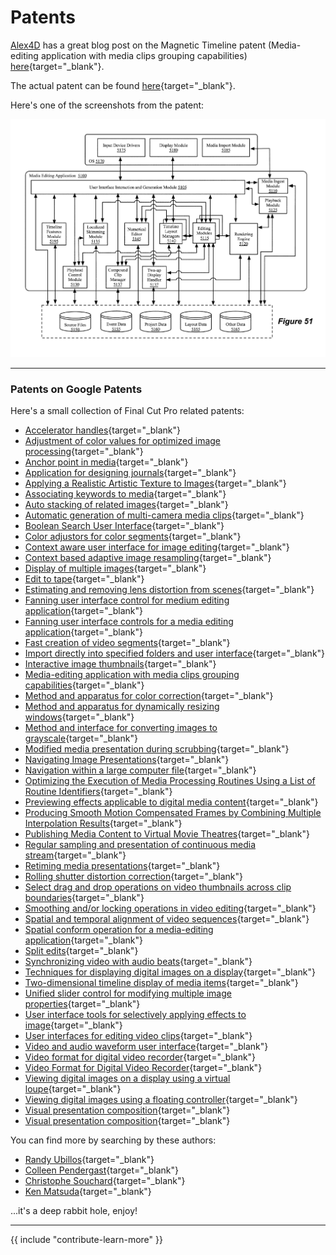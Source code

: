 # Patents

[Alex4D](https://alex4d.com) has a great blog post on the Magnetic Timeline patent (Media-editing application with media clips grouping capabilities) [here](https://alex4d.com/notes/item/apple-magnetic-timeline-fcpx-patent){target="_blank"}.

The actual patent can be found [here](https://patents.google.com/patent/US8875025){target="_blank"}.

Here's one of the screenshots from the patent:

![](/static/patent.png)

---

### Patents on Google Patents

Here's a small collection of Final Cut Pro related patents:

- [Accelerator handles](https://patents.google.com/patent/US7617454B2/){target="_blank"}<br />
- [Adjustment of color values for optimized image processing](https://patents.google.com/patent/US8125497B2/){target="_blank"}<br />
- [Anchor point in media](https://patents.google.com/patent/US8473846B2/){target="_blank"}<br />
- [Application for designing journals](https://patents.google.com/patent/US20130238964A1/){target="_blank"}<br />
- [Applying a Realistic Artistic Texture to Images](https://patents.google.com/patent/US20140071148A1/){target="_blank"}<br />
- [Associating keywords to media](https://patents.google.com/patent/US9142253B2/){target="_blank"}<br />
- [Auto stacking of related images](https://patents.google.com/patent/US8487960B2/){target="_blank"}<br />
- [Automatic generation of multi-camera media clips](https://patents.google.com/patent/US9792955B2/){target="_blank"}<br />
- [Boolean Search User Interface](https://patents.google.com/patent/US20080288869A1/){target="_blank"}<br />
- [Color adjustors for color segments](https://patents.google.com/patent/GB2513499B/){target="_blank"}<br />
- [Context aware user interface for image editing](https://patents.google.com/patent/US9299168B2/){target="_blank"}<br />
- [Context based adaptive image resampling](https://patents.google.com/patent/US7526138B1/){target="_blank"}<br />
- [Display of multiple images](https://patents.google.com/patent/US8963962B2/){target="_blank"}<br />
- [Edit to tape](https://patents.google.com/patent/US7827489B2/){target="_blank"}<br />
- [Estimating and removing lens distortion from scenes](https://patents.google.com/patent/US20110122149A1/){target="_blank"}<br />
- [Fanning user interface control for medium editing application](https://patents.google.com/patent/JP2018152097A/){target="_blank"}<br />
- [Fanning user interface controls for a media editing application](https://patents.google.com/patent/US9189876B2/){target="_blank"}<br />
- [Fast creation of video segments](https://patents.google.com/patent/US9959907B2/){target="_blank"}<br />
- [Import directly into specified folders and user interface](https://patents.google.com/patent/US7707510B1/){target="_blank"}<br />
- [Interactive image thumbnails](https://patents.google.com/patent/US9798744B2/){target="_blank"}<br />
- [Media-editing application with media clips grouping capabilities](https://patents.google.com/patent/US8875025B2/){target="_blank"}<br />
- [Method and apparatus for color correction](https://patents.google.com/patent/US8326035B2/){target="_blank"}<br />
- [Method and apparatus for dynamically resizing windows](https://patents.google.com/patent/US9189133B2/){target="_blank"}<br />
- [Method and interface for converting images to grayscale](https://patents.google.com/patent/US9092893B2/){target="_blank"}<br />
- [Modified media presentation during scrubbing](https://patents.google.com/patent/US9830063B2/){target="_blank"}<br />
- [Navigating Image Presentations](https://patents.google.com/patent/US20150106722A1/){target="_blank"}<br />
- [Navigation within a large computer file](https://patents.google.com/patent/US20050179705A1/){target="_blank"}<br />
- [Optimizing the Execution of Media Processing Routines Using a List of Routine Identifiers](https://patents.google.com/patent/US20090244079A1/){target="_blank"}<br />
- [Previewing effects applicable to digital media content](https://patents.google.com/patent/US8705938B2/){target="_blank"}<br />
- [Producing Smooth Motion Compensated Frames by Combining Multiple Interpolation Results](https://patents.google.com/patent/US20080085056A1/){target="_blank"}<br />
- [Publishing Media Content to Virtual Movie Theatres](https://patents.google.com/patent/US20150113404A1/){target="_blank"}<br />
- [Regular sampling and presentation of continuous media stream](https://patents.google.com/patent/US7984385B2/){target="_blank"}<br />
- [Retiming media presentations](https://patents.google.com/patent/US9997196B2/){target="_blank"}<br />
- [Rolling shutter distortion correction](https://patents.google.com/patent/US8810692B2/){target="_blank"}<br />
- [Select drag and drop operations on video thumbnails across clip boundaries](https://patents.google.com/patent/US9335892B2/){target="_blank"}<br />
- [Smoothing and/or locking operations in video editing](https://patents.google.com/patent/US8750636B2/){target="_blank"}<br />
- [Spatial and temporal alignment of video sequences](https://patents.google.com/patent/US20170099442A1/){target="_blank"}<br />
- [Spatial conform operation for a media-editing application](https://patents.google.com/patent/US9412414B2/){target="_blank"}<br />
- [Split edits](https://patents.google.com/patent/US7788585B2/){target="_blank"}<br />
- [Synchronizing video with audio beats](https://patents.google.com/patent/US8347210B2/){target="_blank"}<br />
- [Techniques for displaying digital images on a display](https://patents.google.com/patent/US8194099B2/){target="_blank"}<br />
- [Two-dimensional timeline display of media items](https://patents.google.com/patent/US7954065B2/){target="_blank"}<br />
- [Unified slider control for modifying multiple image properties](https://patents.google.com/patent/US10936173B2/){target="_blank"}<br />
- [User interface tools for selectively applying effects to image](https://patents.google.com/patent/US9041727B2/){target="_blank"}<br />
- [User interfaces for editing video clips](https://patents.google.com/patent/CA2724034C/){target="_blank"}<br />
- [Video and audio waveform user interface](https://patents.google.com/patent/US8751933B2/){target="_blank"}<br />
- [Video format for digital video recorder](https://patents.google.com/patent/US9215402B2/){target="_blank"}<br />
- [Video Format for Digital Video Recorder](https://patents.google.com/patent/US20120229670A1/){target="_blank"}<br />
- [Viewing digital images on a display using a virtual loupe](https://patents.google.com/patent/US7804508B2/){target="_blank"}<br />
- [Viewing digital images using a floating controller](https://patents.google.com/patent/US7719548B2/){target="_blank"}<br />
- [Visual presentation composition](https://patents.google.com/patent/US8726161B2/){target="_blank"}<br />
- [Visual presentation composition](https://patents.google.com/patent/US9032300B2/){target="_blank"}

You can find more by searching by these authors:

- [Randy Ubillos](https://patents.google.com/?inventor=Randy+Ubillos){target="_blank"}<br />
- [Colleen Pendergast](https://patents.google.com/?inventor=Colleen+Pendergast){target="_blank"}<br />
- [Christophe Souchard](https://patents.google.com/?inventor=Christophe+Souchard){target="_blank"}<br />
- [Ken Matsuda](https://patents.google.com/?inventor=Ken+Matsuda){target="_blank"}

...it's a deep rabbit hole, enjoy!

---

{{ include "contribute-learn-more" }}
